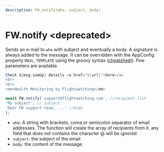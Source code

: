 ```yaml
---
description: FW.notify(who, subject, body)
---
```


# FW.notify \<deprecated>

Sends an e-mail to `who` with subject and eventually a body. A signature is always added to the message. It can be overridden with the AppConfig property `MAIL_TEMPLATE` using the groovy syntax ([cheatsheet](https://www.playframework.com/documentation/1.5.x/cheatsheet/templates)). Few parameters are available.

```groovy
Check ${msg.sumUp} details <a href="${url}">here</a>
<br>
<br>
<em>Health Monitoring by Flightwatching</em>
```

```javascript
await FW.notify('support@flightwatching.com', //recipient list
'My subject', // subject
'Dear FW support team, ...' //body
);
```

* `who`: A string with brackets, coma or semicolon separator of email addresses. The function will create the array of recipients from it. any field that does not contains the character @ will be ignored
* `subject`: the subject of the email
* `body`: the content of the message.

### `` ``
